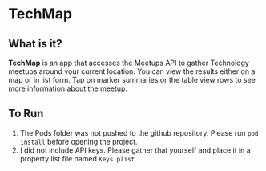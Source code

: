 # TechMap

## What is it?

**TechMap** is an app that accesses the Meetups API to gather Technology meetups around your current location. You can view the results either on a map or in list form. Tap on marker summaries or the table view rows to see more information about the meetup.

## To Run

1. The Pods folder was not pushed to the github repository. Please run `pod install` before opening the project.
2. I did not include API keys. Please gather that yourself and place it in a property list file named `Keys.plist`
